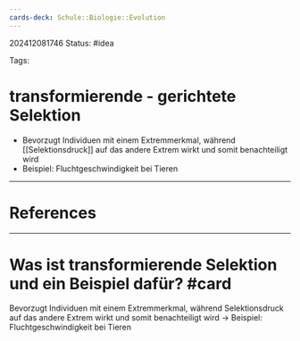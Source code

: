 ```yaml
---
cards-deck: Schule::Biologie::Evolution
---
```

202412081746
Status: #idea

Tags:

# transformierende - gerichtete Selektion
- Bevorzugt Individuen mit einem Extremmerkmal, während [[Selektionsdruck]] auf das andere Extrem wirkt und somit benachteiligt wird
- Beispiel: Fluchtgeschwindigkeit bei Tieren

---
# References



---


# Was ist transformierende Selektion und ein Beispiel dafür? #card 
Bevorzugt Individuen mit einem Extremmerkmal, während Selektionsdruck auf das andere Extrem wirkt und somit benachteiligt wird -> Beispiel: Fluchtgeschwindigkeit bei Tieren